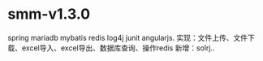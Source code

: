 # smm-v1.3.0
spring mariadb mybatis redis log4j junit
angularjs.
实现：文件上传、文件下载、excel导入、excel导出、数据库查询、操作redis
新增：solrj..
